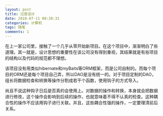 ```yaml
---
layout: post
title: 过度设计
date: 2018-07-11 00:20:31
categories: 计算机
tags: 随笔 
comments: 1﻿
---
```




在上一家公司里，接触了一个几乎从零开始新项目。在这个项目中，渐渐明白了些道理。其一就是，设计思想的重要性在该公司没有得到重视，其结果就是有些项目的结构以及代码的规范都不理想。

该项目没有用类似hibernate和myBaits等ORM框架，而是公司自制的。而每个项目的ORM还是每个项目自己弄，所以DAO是没有统一的。对于项目定制的DAO，组长将数据检查和转换等操作分割成若干个函数，使用钩子的方式导入。

尚且不说这种钩子日后是否真的会使用上。对数据的操作和转换，本身就会把数据进行修改，这个操作会影响到后续的操作，也就意味着不得不认真的检查。这种耦合性的操作不应该用钩子进行关联。并且，这些耦合性强的操作，一定要理清前后关系。